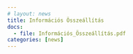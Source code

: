 ```yaml
---
# layout: news
title: Információs Összeállítás
docs:
  - file: Információs_Összeállítás.pdf
categories: [news]
---
```

